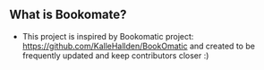 ## What is Bookomate?
- This project is inspired by Bookomatic project: https://github.com/KalleHallden/BookOmatic and created to be frequently updated and keep contributors closer :)



